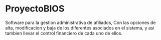 # ProyectoBIOS
Software para la gestion administrativa de afiliados, Con las opciones de alta, modificacion y baja de los diferentes asociados en el sistema, y asi tambien llevar el control financiero de cada uno de ellos. 
